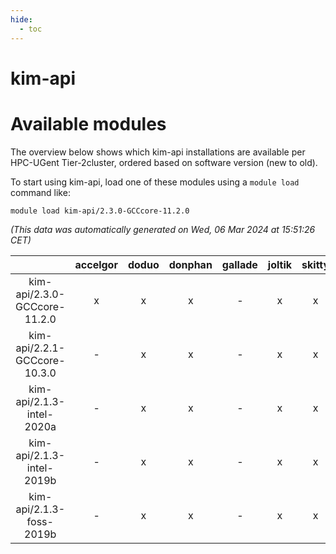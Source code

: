 ```yaml
---
hide:
  - toc
---
```


kim-api
=======

# Available modules


The overview below shows which kim-api installations are available per HPC-UGent Tier-2cluster, ordered based on software version (new to old).

To start using kim-api, load one of these modules using a `module load` command like:

```shell
module load kim-api/2.3.0-GCCcore-11.2.0
```

*(This data was automatically generated on Wed, 06 Mar 2024 at 15:51:26 CET)*  

| |accelgor|doduo|donphan|gallade|joltik|skitty|
| :---: | :---: | :---: | :---: | :---: | :---: | :---: |
|kim-api/2.3.0-GCCcore-11.2.0|x|x|x|-|x|x|
|kim-api/2.2.1-GCCcore-10.3.0|-|x|x|-|x|x|
|kim-api/2.1.3-intel-2020a|-|x|x|-|x|x|
|kim-api/2.1.3-intel-2019b|-|x|x|-|x|x|
|kim-api/2.1.3-foss-2019b|-|x|x|-|x|x|
